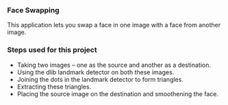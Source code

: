 ### Face Swapping
This application lets you swap a face in one image with a face from another image.
### Steps used for this project
- Taking two images – one as the source and another as a destination.
- Using the dlib landmark detector on both these images.
- Joining the dots in the landmark detector to form triangles.
- Extracting these triangles.
- Placing the source image on the destination and smoothening the face.
